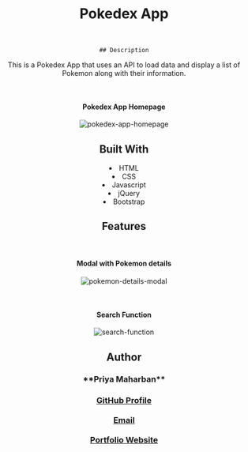 <div align="center">

<h1>Pokedex App</h1>

<br>

    ## Description
<p align="center">This is a Pokedex App that uses an API to load data and display a list of Pokemon along with their information.</p>

<br>
    <h4>Pokedex App Homepage</h4>
  
![pokedex-app-homepage](https://user-images.githubusercontent.com/118628757/217350788-3a243bd3-2176-4b34-9c51-57f7f42b96f5.png)


## Built With


  
  <li>HTML</li>
  <li>CSS</li>
  <li>Javascript</li>
  <li>jQuery</li>
  <li>Bootstrap</li>
 
  ## Features
  <br>
  <h4>Modal with Pokemon details</h4>
  
  ![pokemon-details-modal](https://user-images.githubusercontent.com/118628757/217350417-1b67f150-b595-41c9-9d04-2f151da85cd9.png)
  
 <br>
  <h4>Search Function</h4>
  
![search-function](https://user-images.githubusercontent.com/118628757/217351013-bf148afd-9c71-4f5b-b814-13da554b27bd.png)


## Author
<h3>**Priya Maharban**<h3>

[GitHub Profile](https://github.com/priya-km "Priya-Maharban")
  <br><br>
[Email](mailto:priyakmaharban@gmail.com?subject=Hi% "Hi!")
  <br><br>
[Portfolio Website](https://priya-km.github.io/portfolio-website/ "Welcome")
  <br><br>

  
 </div>

  

